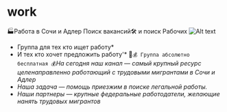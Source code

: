 # work
🏭Работа в Сочи и Адлер Поиск вакансий🛠 и поиск Рабочих 
![Alt text](https://i.postimg.cc/52nbncpZ/c64d16d5-6760-49b2-8e47-cf173868d251-1.jpg)

* Группа для тех кто ищет работу*
* И  тех кто хочет предложить работу'*  👥```💰 Группа абсолютно бесплатная 💰```*На сегодня наш канал* — *самый крупный ресурс целенаправленно работающий с трудовыми мигрантами в* *Сочи и Адлер*
* *Наша задача — помощь приезжим в поиске легальной работы.*
* *Наши партнеры — крупные федеральные работодатели, желающие нанять трудовых мигрантов*
